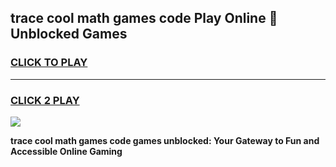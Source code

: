 
## trace cool math games code Play Online 👋 Unblocked Games
<h3>
<a href="https://news.freeplayer.one?title=trace_cool_math_games_code&ref=17CMG">CLICK TO PLAY</a></h3>
<hr>

<h3>
<a href="https://news.freeplayer.one?title=trace_cool_math_games_code&ref=17CMG">CLICK 2 PLAY</a>
  
</h3>

<a href="https://news.freeplayer.one?title=trace_cool_math_games_code&ref=17CMG/"><img src="https://clearcache.store/games.png"></a>


**trace cool math games code games unblocked: Your Gateway to Fun and Accessible Online Gaming**
